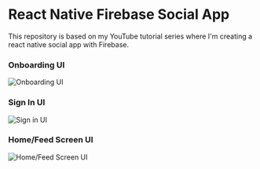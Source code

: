 # React Native Firebase Social App

This repository is based on my YouTube tutorial series where I'm creating a react native social app with Firebase.



### Onboarding UI
![Onboarding UI](https://raw.githubusercontent.com/itzpradip/react-native-firebase-social-app/master/assets/screenshots/onboarding-ui.png)

### Sign In UI
![Sign in UI](https://raw.githubusercontent.com/itzpradip/react-native-firebase-social-app/master/assets/screenshots/social-login.png)

### Home/Feed Screen UI
![Home/Feed Screen UI](https://raw.githubusercontent.com/itzpradip/react-native-firebase-social-app/master/assets/screenshots/social-app-ui.png)
